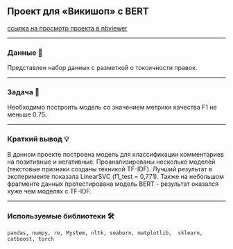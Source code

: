 ## Проект для «Викишоп» с BERT

[ссылка на просмотр проекта в nbviewer](https://nbviewer.org/github/NESDS/praktikum_yandex_projects_data_science/blob/main/2021_12_17_toxic_comments/2021_12_17_toxic_comments.ipynb)

---
### Данные 📁
Представлен набор данных с разметкой о токсичности правок.

---
### Задача 📝
Необходимо построить модель со значением метрики качества F1 не меньше 0.75.

---
### Краткий вывод 💡
В данном проекте построена модель для классификации комментариев на позитивные и негативные. Проанализированы несколько моделей (текстовые признаки созданы техникой TF-IDF). Лучший результат в эксперименте показала LinearSVC (f1_test = 0,771).
Также на небольшом фрагменте данных протестирована модель BERT - результат оказался хуже чем моделях с TF-IDF.

---
### Используемые библиотеки 🛠️
``` pandas, numpy, re, Mystem, nltk, seaborn, matplotlib,  sklearn, catboost, torch  ```
